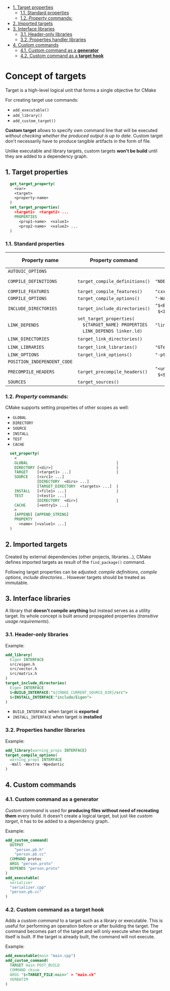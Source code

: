 <!-- TOC -->

- [1. Target properties](#1-target-properties)
    - [1.1. Standard properties](#11-standard-properties)
    - [1.2. _Property_ commands:](#12-_property_-commands)
- [2. Imported targets](#2-imported-targets)
- [3. Interface libraries](#3-interface-libraries)
    - [3.1. Header-only libraries](#31-header-only-libraries)
    - [3.2. Properties handler libraries](#32-properties-handler-libraries)
- [4. Custom commands](#4-custom-commands)
    - [4.1. Custom command as a **generator**](#41-custom-command-as-a-generator)
    - [4.2. Custom command as a **target hook**](#42-custom-command-as-a-target-hook)

<!-- /TOC -->
# Concept of targets

Target is a high-level logical unit that forms a single objective for CMake

For creating target use commands:

 * `add_executable()`
 * `add_library()`
 * `add_custom_target()`

**Custom target** allows to specify own command line that will be executed _without checking whether the produced output is up to date_.
Custom target don't necessarily have to produce tangible artifacts in the form of file.

Unlike executable and library targets, custom targets **won't be build** until they are added to a dependency graph.

## 1. Target properties

```cmake
  get_target_property(
    <var>
    <target>
    <property-name>
  )
  set_target_properties(
    <target1>  <target2> ...
    PROPERTIES
      <prop1-name>  <value1>
      <prop2-name>  <value2> ...
  )
```

### 1.1. Standard properties

 Property name                | Property command                 | Argument example | Environment variable
------------------------------|----------------------------------|------------------|----
 `AUTOUIC_OPTIONS`            |
 `COMPILE_DEFINITIONS`        |  `target_compile_definitions()`  |  `"NDEBUG -D'X(x)=class x;'"`  |  `CXXFLAGS` `"-D"`
 `COMPILE_FEATURES`           |  `target_compile_features()`     |  `"cxx_std_17 cxx_decltype_auto"`
 `COMPILE_OPTIONS`            |  `target_compile_options()`      |  `"-Wall -Wpedantic"`  | `CXXFLAGS`
 `INCLUDE_DIRECTORIES`        |  `target_include_directories()`  |  `"$<BUILD_INTERFACE:${CMAKE_CURRENT_SOURCE_DIR}/include/mylib>`<br>&NoBreak;` $<INSTALL_INTERFACE:include/mylib>"`  |  `CXXFLAGS` `"-I"`
 `LINK_DEPENDS`               |  `set_target_properties(`<br>&emsp;`${TARGET_NAME} PROPERTIES`<br>&emsp;`LINK_DEPENDS linker.ld)`  | `"linker.ld"`
 `LINK_DIRECTORIES`           |  `target_link_directories()`     |  | `LDFLAGS` `"-L"`
 `LINK_LIBRARIES`             |  `target_link_libraries()`       |  `"GTest::GTest debug zlibd optimized zlib"`  |  `LDFLAGS` `"-l"`
 `LINK_OPTIONS`               |  `target_link_options()`         |  `"-pthread LINKER:-rpath,."`  |  `LDFLAGS`
 `POSITION_INDEPENDENT_CODE`  |
 `PRECOMPILE_HEADERS`         |  `target_precompile_headers()`   |  `"<unordered_map>`<br>&NoBreak;` $<$<COMPILE_LANGUAGE:C>:<stddef.h$<ANGLE-R>>"`
 `SOURCES`                    |  `target_sources()`

### 1.2. _Property_ commands:

CMake supports setting properties of other scopes as well:

 * `GLOBAL`
 * `DIRECTORY`
 * `SOURCE`
 * `INSTALL`
 * `TEST`
 * `CACHE`

```cmake
  set_property(
    <
    GLOBAL                                       |
    DIRECTORY [<dir>]                            |
    TARGET    [<target1> ...]                    |
    SOURCE    [<src1> ...]
              [DIRECTORY  <dirs> ...]
              [TARGET_DIRECTORY  <targets> ...]  |
    INSTALL   [<file1> ...]                      |
    TEST      [<test1> ...]
              [DIRECTORY  <dir>]                 |
    CACHE     [<entry1> ...]
    >
    [APPEND] [APPEND_STRING]
    PROPERTY
      <name> [<value1> ...]
  )
```

## 2. Imported targets

Created by external dependencies (other projects, libraries...), CMake defines imported targets as result of the `find_package()` command.

Following target properties can be adjusted: _compile definitions_, _compile options_, _include directories_...
However targets should be treated as immutable.

## 3. Interface libraries

A library that **doesn't compile anything** but instead serves as a utility target. Its whole concept is built around propagated properties (_transitive usage requirements_).

### 3.1. Header-only libraries

Example:

```cmake
add_library(
  Eigen INTERFACE
  src/eigen.h
  src/vector.h
  src/matrix.h
)
target_include_directories(
  Eigen INTERFACE
  $<BUILD_INTERFACE:"${CMAKE_CURRENT_SOURCE_DIR}/src">
  $<INSTALL_INTERFACE:"include/Eigen">
)
```

 * `BUILD_INTERFACE` when target is **exported**
 * `INSTALL_INTERFACE` when target is **installed**

### 3.2. Properties handler libraries

Example:

```cmake
add_library(warning_props INTERFACE)
target_compile_options(
  warning_props INTERFACE
  -Wall -Wextra -Wpedantic
)
```

## 4. Custom commands

### 4.1. Custom command as a **generator**

_Custom command_ is used for **producing files without need of recreating them** every build. It doesn't create a logical target, but just like _custom target_, it has to be added to a dependency graph.

Example:

```cmake
add_custom_command(
  OUTPUT
    "person.pb.h"
    "person.pb.cc"
  COMMAND protoc
  ARGS "person.proto"
  DEPENDS "person.proto"
)
add_executable(
  serializer
  "serializer.cpp"
  "person.pb.cc"
)
```

### 4.2. Custom command as a **target hook**

Adds a _custom command_ to a target such as a library or executable.
This is useful for performing an operation before or after building the target.
The command becomes part of the target and will only execute when the target itself is built.
If the target is already built, the command will not execute.

Example:

```cmake
add_executable(main "main.cpp")
add_custom_command(
  TARGET main POST_BUILD
  COMMAND cksum
  ARGS "$<TARGET_FILE:main>" > "main.ck"
  VERBATIM
)
```
